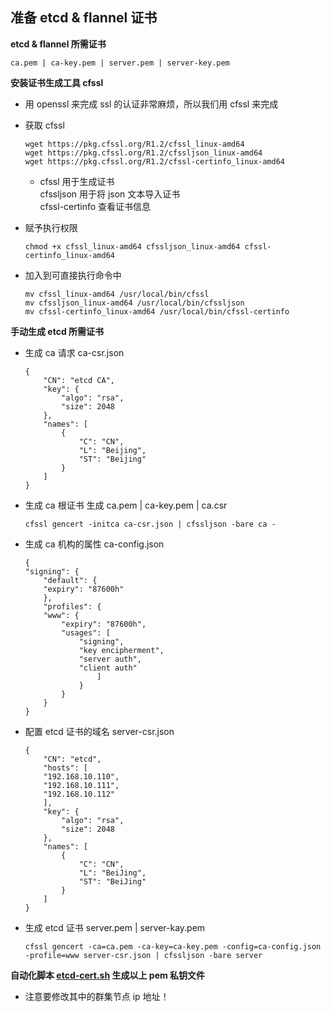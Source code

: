 ## 准备 etcd & flannel 证书

__etcd & flannel 所需证书__
```
ca.pem | ca-key.pem | server.pem | server-key.pem
```

__安装证书生成工具 cfssl__

* 用 openssl 来完成 ssl 的认证非常麻烦，所以我们用 cfssl 来完成

* 获取 cfssl
    ```
    wget https://pkg.cfssl.org/R1.2/cfssl_linux-amd64
    wget https://pkg.cfssl.org/R1.2/cfssljson_linux-amd64
    wget https://pkg.cfssl.org/R1.2/cfssl-certinfo_linux-amd64
    ```
    - cfssl 用于生成证书    
      cfssljson 用于将 json 文本导入证书  
      cfssl-certinfo 查看证书信息

* 赋予执行权限
    ```
    chmod +x cfssl_linux-amd64 cfssljson_linux-amd64 cfssl-certinfo_linux-amd64
    ```

* 加入到可直接执行命令中
    ```
    mv cfssl_linux-amd64 /usr/local/bin/cfssl
    mv cfssljson_linux-amd64 /usr/local/bin/cfssljson
    mv cfssl-certinfo_linux-amd64 /usr/local/bin/cfssl-certinfo
    ```

__手动生成 etcd 所需证书__ 
- 生成 ca 请求 ca-csr.json
    ```
    {
        "CN": "etcd CA",
        "key": {
            "algo": "rsa",
            "size": 2048
        },
        "names": [
            {
                "C": "CN",
                "L": "Beijing",
                "ST": "Beijing"
            }
        ]
    }
    ```
- 生成 ca 根证书 生成 ca.pem | ca-key.pem | ca.csr
    ```
    cfssl gencert -initca ca-csr.json | cfssljson -bare ca -
    ```
- 生成 ca 机构的属性 ca-config.json
    ```
    {
    "signing": {
        "default": {
        "expiry": "87600h"
        },
        "profiles": {
        "www": {
            "expiry": "87600h",
            "usages": [
                "signing",
                "key encipherment",
                "server auth",
                "client auth"
                    ]
                }
            }
        }
    }
    ```
- 配置 etcd 证书的域名 server-csr.json
    ```
    {
        "CN": "etcd",
        "hosts": [
        "192.168.10.110",
        "192.168.10.111",
        "192.168.10.112"
        ],
        "key": {
            "algo": "rsa",
            "size": 2048
        },
        "names": [
            {
                "C": "CN",
                "L": "BeiJing",
                "ST": "BeiJing"
            }
        ]
    }
    ```
- 生成 etcd 证书 server.pem | server-kay.pem
    ```
    cfssl gencert -ca=ca.pem -ca-key=ca-key.pem -config=ca-config.json -profile=www server-csr.json | cfssljson -bare server
    ```
__自动化脚本 [etcd-cert.sh](https://github.com/lcePolarBear/Kubernetes_Basic_Config_Note/blob/master/config-files/etcd-cert.sh) 生成以上 pem 私钥文件__
- 注意要修改其中的群集节点 ip 地址！
